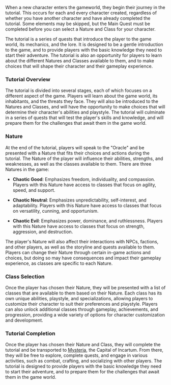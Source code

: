 When a new character enters the gameworld, they begin their journey in the tutorial. This occurs for each and every character created, regardless of whether you have another character and have already completed the tutorial. Some elements may be skipped, but the Main Quest must be completed before you can select a Nature and Class for your character.

The tutorial is a series of quests that introduce the player to the game world, its mechanics, and the lore. It is designed to be a gentle introduction to the game, and to provide players with the basic knowledge they need to start their adventure. The tutorial is also an opportunity for players to learn about the different Natures and Classes available to them, and to make choices that will shape their character and their gameplay experience.

### Tutorial Overview
The tutorial is divided into several stages, each of which focuses on a different aspect of the game. Players will learn about the game world, its inhabitants, and the threats they face. They will also be introduced to the Natures and Classes, and will have the opportunity to make choices that will determine their character's abilities and playstyle. The tutorial will culminate in a series of quests that will test the player's skills and knowledge, and will prepare them for the challenges that await them in the game world.

### Nature
At the end of the tutorial, players will speak to the "Oracle" and be presented with a Nature that fits their choices and actions during the tutorial. The Nature of the player will influence their abilities, strengths, and weaknesses, as well as the classes available to them. There are three Natures in the game:

- **Chaotic Good**: Emphasizes freedom, individuality, and compassion. Players with this Nature have access to classes that focus on agility, speed, and support.

- **Chaotic Neutral**: Emphasizes unpredictability, self-interest, and adaptability. Players with this Nature have access to classes that focus on versatility, cunning, and opportunism.

- **Chaotic Evil**: Emphasizes power, dominance, and ruthlessness. Players with this Nature have access to classes that focus on strength, aggression, and destruction.

The player's Nature will also affect their interactions with NPCs, factions, and other players, as well as the storyline and quests available to them. Players can change their Nature through certain in-game actions and choices, but doing so may have consequences and impact their gameplay experience, as classes are specific to each Nature.

### Class Selection
Once the player has chosen their Nature, they will be presented with a list of classes that are available to them based on their Nature. Each class has its own unique abilities, playstyle, and specializations, allowing players to customize their character to suit their preferences and playstyle. Players can also unlock additional classes through gameplay, achievements, and progression, providing a wide variety of options for character customization and development.

### Tutorial Completion
Once the player has chosen their Nature and Class, they will complete the tutorial and be transported to [Mysteria](mysteria.md), the Capital of Incartum. From there, they will be free to explore, complete quests, and engage in various activities, such as combat, crafting, and socializing with other players. The tutorial is designed to provide players with the basic knowledge they need to start their adventure, and to prepare them for the challenges that await them in the game world.
